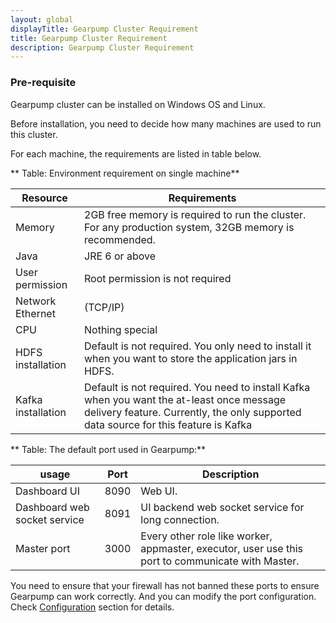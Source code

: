 ```yaml
---
layout: global
displayTitle: Gearpump Cluster Requirement
title: Gearpump Cluster Requirement
description: Gearpump Cluster Requirement
---
```


### Pre-requisite

Gearpump cluster can be installed on Windows OS and Linux.

Before installation, you need to decide how many machines are used to run this cluster.

For each machine, the requirements are listed in table below.

**  Table: Environment requirement on single machine**

Resource | Requirements
------------ | ---------------------------
Memory       | 2GB free memory is required to run the cluster. For any production system, 32GB memory is recommended.
Java	       | JRE 6 or above
User permission | Root permission is not required
Network	Ethernet |(TCP/IP)
CPU	| Nothing special
HDFS installation	| Default is not required. You only need to install it when you want to store the application jars in HDFS.
Kafka installation |	Default is not required. You need to install Kafka when you want the at-least once message delivery feature. Currently, the only supported data source for this feature is Kafka


**  Table: The default port used in Gearpump:**

| usage	| Port |	Description |
------------ | ---------------|------------
  Dashboard UI	| 8090	| Web UI.
Dashboard web socket service |	8091 |	UI backend web socket service for long connection.
Master port |	3000 |	Every other role like worker, appmaster, executor, user use this port to communicate with Master.

You need to ensure that your firewall has not banned these ports to ensure Gearpump can work correctly.
And you can modify the port configuration. Check [Configuration](deployment-configuration.html) section for details.  
